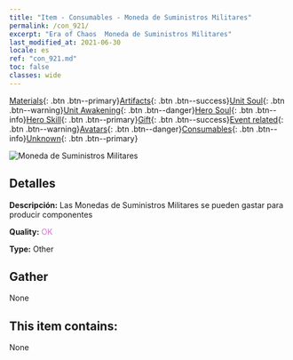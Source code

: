 ```yaml
---
title: "Item - Consumables - Moneda de Suministros Militares"
permalink: /con_921/
excerpt: "Era of Chaos  Moneda de Suministros Militares"
last_modified_at: 2021-06-30
locale: es
ref: "con_921.md"
toc: false
classes: wide
---
```

 [Materials](/ItemsES/){: .btn .btn--primary}[Artifacts](/ItemsES/Artifacts/){: .btn .btn--success}[Unit Soul](/ItemsES/UnitSoul/){: .btn .btn--warning}[Unit Awakening](/ItemsES/UnitAwakening/){: .btn .btn--danger}[Hero Soul](/ItemsES/HeroSoul/){: .btn .btn--info}[Hero Skill](/ItemsES/HeroSkill/){: .btn .btn--primary}[Gift](/ItemsES/Gift/){: .btn .btn--success}[Event related](/ItemsES/Events/){: .btn .btn--warning}[Avatars](/ItemsES/Avatars/){: .btn .btn--danger}[Consumables](/ItemsES/Consumables/){: .btn .btn--info}[Unknown](/ItemsES/Unknown/){: .btn .btn--primary}

 ![Moneda de Suministros Militares](/images/t/i_40009.png)

## Detalles
 **Descripción:** Las Monedas de Suministros Militares se pueden gastar para producir componentes

 **Quality:** <span style="color: #DA70D6">OK</span>

 **Type:** Other

## Gather

  None

## This item contains:

  None

